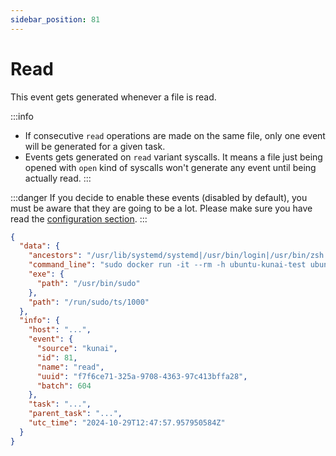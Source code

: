 ```yaml
---
sidebar_position: 81
---
```


# Read

This event gets generated whenever a file is read.

:::info
* If consecutive `read` operations are made on the same file, only one event will be generated for a given task.
* Events gets generated on `read` variant syscalls. It means a file just being opened with `open` kind of syscalls won't generate any event until being actually read.
:::

:::danger
If you decide to enable these events (disabled by default), you must be aware that they are going to be a lot. Please make sure you have read the [configuration section](../configuration.md).
:::

```json
{
  "data": {
    "ancestors": "/usr/lib/systemd/systemd|/usr/bin/login|/usr/bin/zsh|/usr/bin/bash|/usr/bin/xinit|/usr/bin/i3|/usr/bin/bash|/usr/bin/urxvt|/usr/bin/zsh|/usr/bin/bash",
    "command_line": "sudo docker run -it --rm -h ubuntu-kunai-test ubuntu:latest ls -hail",
    "exe": {
      "path": "/usr/bin/sudo"
    },
    "path": "/run/sudo/ts/1000"
  },
  "info": {
    "host": "...",
    "event": {
      "source": "kunai",
      "id": 81,
      "name": "read",
      "uuid": "f7f6ce71-325a-9708-4363-97c413bffa28",
      "batch": 604
    },
    "task": "...",
    "parent_task": "...",
    "utc_time": "2024-10-29T12:47:57.957950584Z"
  }
}
```

